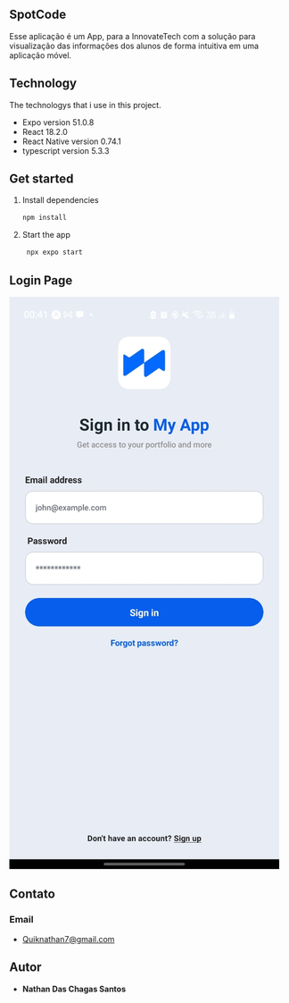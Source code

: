 

## SpotCode
Esse  aplicação é um App, para a InnovateTech com a solução para visualização das informações dos alunos de forma intuitiva em uma aplicação móvel.

## Technology 

The technologys that i use in this project.

* Expo version 51.0.8
* React 18.2.0
* React Native version 0.74.1
* typescript version 5.3.3

## Get started


1. Install dependencies

   ```bash
   npm install
   ```

2. Start the app

   ```bash
    npx expo start
   ```

## Login Page

![Homepage image](https://github.com/rasta-slaine/Login-Page-ReactNative/blob/main/Login_Page_2/assets/images/Login_page-reactnative.jpg)



## Contato
 ### Email  
   * Quiknathan7@gmail.com
         

  ## Autor

  * **Nathan Das Chagas Santos** 

